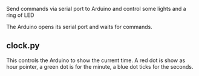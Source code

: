 Send commands via serial port to Arduino and control some lights and a ring of LED

The Arduino opens its serial port and waits for commands.

clock.py
--------

This controls the Arduino to show the current time. A red dot is show as hour pointer, a green dot is for the minute, a blue dot ticks for the seconds.
